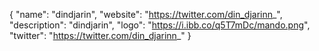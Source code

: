{
  "name": "dindjarin",
  "website": "https://twitter.com/din_djarinn_",
  "description": "dindjarin",
  "logo": "https://i.ibb.co/q5T7mDc/mando.png",
  "twitter": "https://twitter.com/din_djarinn_"
}
